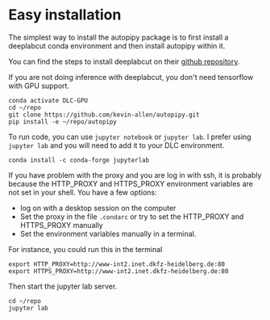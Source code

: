 # Easy installation

The simplest way to install the autopipy package is to first install a deeplabcut conda environment and then install autopipy within it.

You can find the steps to install deeplabcut on their [github repository](https://github.com/DeepLabCut/DeepLabCut).

If you are not doing inference with deeplabcut, you don't need tensorflow with GPU support.

```{python}
conda activate DLC-GPU 
cd ~/repo
git clone https://github.com/kevin-allen/autopipy.git
pip install -e ~/repo/autopipy
```

To run code, you can use `jupyter notebook` or `jupyter lab`. I prefer using `jupyter lab` and you will need to add it to your DLC environment.

```
conda install -c conda-forge jupyterlab
```

If you have problem with the proxy and you are log in with ssh, it is probably because the HTTP_PROXY and HTTPS_PROXY environment variables are not set in your shell. You have a few options: 

*  log on with a desktop session on the computer
*  Set the proxy in the file `.condarc` or try to set the HTTP_PROXY and HTTPS_PROXY manually
*  Set the environment variables manually in a terminal.

For instance, you could run this in the terminal
```
export HTTP_PROXY=http://www-int2.inet.dkfz-heidelberg.de:80
export HTTPS_PROXY=http://www-int2.inet.dkfz-heidelberg.de:80
```


Then start the jupyter lab server.

```
cd ~/repo
jupyter lab
```


